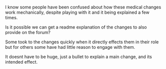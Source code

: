 I know some people have been confused about how these medical changes work mechanically, despite playing with it and it being explained a few times.

Is it possible we can get a readme explanation of the changes to also provide on the forum?

Some took to the changes quickly when it directly effects them in their role but for others some have had little reason to engage with them.

It doesnt have to be huge, just a bullet to explain a main change, and its intended effect.
